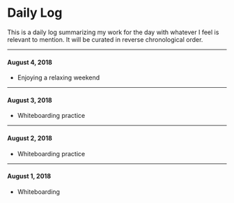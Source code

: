 # Daily Log

This is a daily log summarizing my work for the day with whatever I feel is relevant to mention. It will be curated in reverse chronological order.

---

#### August 4, 2018

- Enjoying a relaxing weekend

---

#### August 3, 2018

- Whiteboarding practice

---

#### August 2, 2018

- Whiteboarding practice

---

#### August 1, 2018

- Whiteboarding